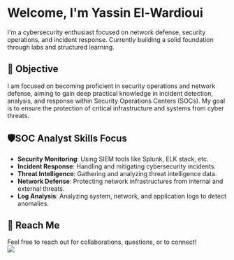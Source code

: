 # Welcome, I'm Yassin El-Wardioui

I'm a cybersecurity enthusiast focused on network defense, security operations, and incident response. Currently building a solid foundation through labs and structured learning.

## 🎯 Objective

I am focused on becoming proficient in security operations and network defense, aiming to gain deep practical knowledge in incident detection, analysis, and response within Security Operations Centers (SOCs). My goal is to ensure the protection of critical infrastructure and systems from cyber threats.

## 🛡️SOC Analyst Skills Focus

- **Security Monitoring**: Using SIEM tools like Splunk, ELK stack, etc.
- **Incident Response**: Handling and mitigating cybersecurity incidents.
- **Threat Intelligence**: Gathering and analyzing threat intelligence data.
- **Network Defense**: Protecting network infrastructures from internal and external threats.
- **Log Analysis**: Analyzing system, network, and application logs to detect anomalies.

## 📝 Reach Me

Feel free to reach out for collaborations, questions, or to connect!  
<a href="https://www.linkedin.com/in/yassin-el-wardioui-34016b332" target="_blank"> <img src="https://img.shields.io/badge/-LinkedIn-0072b1?&style=for-the-badge&logo=linkedin&logoColor=white" /> </a>
